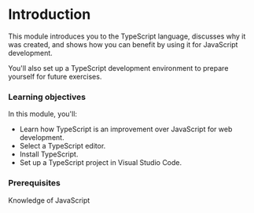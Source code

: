 # Introduction

This module introduces you to the TypeScript language, discusses why it was created, and shows how you can benefit by using it for JavaScript development.

You'll also set up a TypeScript development environment to prepare yourself for future exercises.

### Learning objectives

In this module, you'll:

- Learn how TypeScript is an improvement over JavaScript for web development.
- Select a TypeScript editor.
- Install TypeScript.
- Set up a TypeScript project in Visual Studio Code.

### Prerequisites

Knowledge of JavaScript
